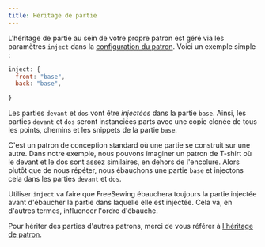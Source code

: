 ```yaml
---
title: Héritage de partie
---
```


L'héritage de partie au sein de votre propre patron est géré via les paramètres `inject` dans la [configuration du patron](/config). Voici un exemple simple :

```js
inject: {
  front: "base",
  back: "base",

}
```

Les parties `devant` et `dos` vont être *injectées* dans la partie `base`. Ainsi, les parties `devant` et `dos` seront instanciées parts avec une copie clonée de tous les points, chemins et les snippets de la partie `base`.

C'est un patron de conception standard où une partie se construit sur une autre. Dans notre exemple, nous pouvons imaginer un patron de T-shirt où le devant et le dos sont assez similaires, en dehors de l'encolure. Alors plutôt que de nous répéter, nous ébauchons une partie `base` et injectons cela dans les parties `devant` et `dos`.

Utiliser `inject` va faire que FreeSewing ébauchera toujours la partie injectée avant d'ébaucher la partie dans laquelle elle est injectée. Cela va, en d'autres termes, influencer l'ordre d'ébauche.

<Note>

Pour hériter des parties d'autres patrons, merci de vous référer à [l'héritage de patron](/advanced/inheritance).

</Note>